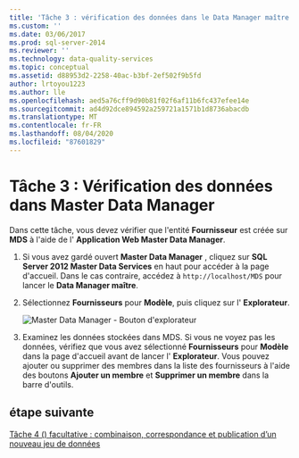```yaml
---
title: 'Tâche 3 : vérification des données dans le Data Manager maître | Microsoft Docs'
ms.custom: ''
ms.date: 03/06/2017
ms.prod: sql-server-2014
ms.reviewer: ''
ms.technology: data-quality-services
ms.topic: conceptual
ms.assetid: d88953d2-2258-40ac-b3bf-2ef502f9b5fd
author: lrtoyou1223
ms.author: lle
ms.openlocfilehash: aed5a76cff9d90b81f02f6af11b6fc437efee14e
ms.sourcegitcommit: ad4d92dce894592a259721a1571b1d8736abacdb
ms.translationtype: MT
ms.contentlocale: fr-FR
ms.lasthandoff: 08/04/2020
ms.locfileid: "87601829"
---
```

# <a name="task-3-verifying-the-data-in-master-data-manager"></a>Tâche 3 : Vérification des données dans Master Data Manager
  Dans cette tâche, vous devez vérifier que l'entité **Fournisseur** est créée sur **MDS** à l'aide de l' **Application Web Master Data Manager**.

1.  Si vous avez gardé ouvert **Master Data Manager** , cliquez sur **SQL Server 2012 Master Data Services** en haut pour accéder à la page d'accueil. Dans le cas contraire, accédez à `http://localhost/MDS` pour lancer le **Data Manager maître**.

2.  Sélectionnez **Fournisseurs** pour **Modèle**, puis cliquez sur l' **Explorateur**.

     ![Master Data Manager - Bouton d'explorateur](../../2014/tutorials/media/et-verifyingthedatainmasterdatamanager.jpg "Master Data Manager - Bouton d'explorateur")

3.  Examinez les données stockées dans MDS. Si vous ne voyez pas les données, vérifiez que vous avez sélectionné **Fournisseurs** pour **Modèle** dans la page d'accueil avant de lancer l' **Explorateur**. Vous pouvez ajouter ou supprimer des membres dans la liste des fournisseurs à l'aide des boutons **Ajouter un membre** et **Supprimer un membre** dans la barre d'outils.

## <a name="next-step"></a>étape suivante
 [Tâche 4 &#40;&#41; facultative : combinaison, correspondance et publication d’un nouveau jeu de données](../../2014/tutorials/task-4-optional-combining-matching-and-publishing-new-set-of-data.md)



